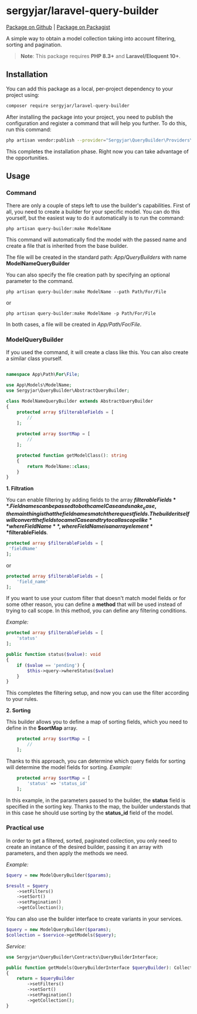 # sergyjar/laravel-query-builder
[Package on Github](https://github.com/sergyjar/laravel-query-builder) |
[Package on Packagist](https://packagist.org/packages/sergyjar/laravel-query-builder)

A simple way to obtain a model collection taking into account filtering, sorting and pagination.
> **Note**: This package requires **PHP 8.3+** and **Laravel/Eloquent 10+**.
## Installation

You can add this package as a local, per-project dependency to your project using:

```bash
composer require sergyjar/laravel-query-builder
```

After installing the package into your project, you need to publish the configuration 
and register a command that will help you further. To do this, run this command:

```bash
php artisan vendor:publish --provider="Sergyjar\QueryBuilder\Providers\QueryBuilderServiceProvider"
```

This completes the installation phase. Right now you can take advantage of the opportunities.

## Usage

### Command
There are only a couple of steps left to use the builder's capabilities. 
First of all, you need to create a builder for your specific model. 
You can do this yourself, but the easiest way to do it automatically is to run the command:

```
php artisan query-builder:make ModelName
```

This command will automatically find the model with the passed name and create a file that is inherited 
from the base builder.

The file will be created in the standard path: *App/QueryBuilders* with name **ModelNameQueryBuilder**

You can also specify the file creation path by specifying an optional parameter to the command.

```
php artisan query-builder:make ModelName --path Path/For/File
```
or
```
php artisan query-builder:make ModelName -p Path/For/File
```
In both cases, a file will be created in *App/Path/For/File*.

### ModelQueryBuilder

If you used the command, it will create a class like this.
You can also create a similar class yourself.
```php

namespace App\Path\For\File;

use App\Models\ModelName;
use Sergyjar\QueryBuilder\AbstractQueryBuilder;

class ModelNameQueryBuilder extends AbstractQueryBuilder
{
    protected array $filterableFields = [
        //
    ];
    
    protected array $sortMap = [
        //
    ];

    protected function getModelClass(): string
    {
        return ModelName::class;
    }
}
```

**1. Filtration**

You can enable filtering by adding fields to the array **$filterableFields**.
Field names can be passed to both camelCase and snake_case, 
the main thing is that the field names match the request fields. 
The builder itself will convert the fields to camelCase and try to call 
a scope like **whereFieldName**, where FieldName is an array element **$filterableFields**.
```php
protected array $filterableFields = [
 'fieldName'
];
```
or
```php
protected array $filterableFields = [
    'field_name'
];
```

If you want to use your custom filter that doesn't match model fields or for some other reason, 
you can define a **method** that will be used instead of trying to call scope. 
In this method, you can define any filtering conditions.

*Example:*
```php
protected array $filterableFields = [
    'status'
];

public function status($value): void
{
    if ($value == 'pending') {
        $this->query->whereStatus($value)
    }
}
```
This completes the filtering setup, and now you can use the filter according to your rules.

**2. Sorting**

This builder allows you to define a map of sorting fields, which you need to define in the **$sortMap** array.
```php
    protected array $sortMap = [
        //
    ];
```

Thanks to this approach, you can determine which query fields for sorting will determine the model fields for sorting.
*Example:*
```php
    protected array $sortMap = [
        'status' => 'status_id'
    ];
```
In this example, in the parameters passed to the builder, the **status** field is specified in the sorting key.
Thanks to the map, the builder understands that in this case he should use sorting
by the **status_id** field of the model.

### Practical use

In order to get a filtered, sorted, paginated collection, you only need to create an instance of the desired builder, 
passing it an array with parameters, and then apply the methods we need.

*Example:*
```php
$query = new ModelQueryBuilder($params);

$result = $query
    ->setFilters()
    ->setSort()
    ->setPagination()
    ->getCollection();
```

You can also use the builder interface to create variants in your services.
```php
$query = new ModelQueryBuilder($params);
$collection = $service->getModels($query);
```

*Service:*
```php
use Sergyjar\QueryBuilder\Contracts\QueryBuilderInterface;

public function getModels(QueryBuilderInterface $queryBuilder): Collection
{
    return = $queryBuilder
        ->setFilters()
        ->setSort()
        ->setPagination()
        ->getCollection();
}
```